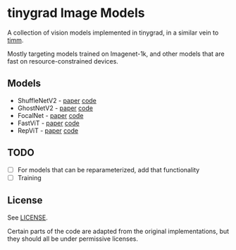 # tinygrad Image Models

A collection of vision models implemented in tinygrad, in a similar vein to [timm](https://github.com/huggingface/pytorch-image-models).

Mostly targeting models trained on Imagenet-1k, and other models that are fast on resource-constrained devices.

## Models

- ShuffleNetV2 - [paper](https://arxiv.org/abs/1807.11164) [code](/models/shufflenetv2.py)
- GhostNetV2 - [paper](https://arxiv.org/abs/2211.12905) [code](/models/ghostnetv2.py)
- FocalNet - [paper](https://arxiv.org/abs/2203.11926) [code](/models/focalnet.py)
- FastViT - [paper](https://arxiv.org/abs/2303.14189) [code](/models/fastvit.py)
- RepViT - [paper](https://arxiv.org/abs/2307.09283) [code](/models/repvit.py)

## TODO

- [ ] For models that can be reparameterized, add that functionality
- [ ] Training

## License

See [LICENSE](/LICENSE).

Certain parts of the code are adapted from the original implementations, but they should all be under permissive licenses.
